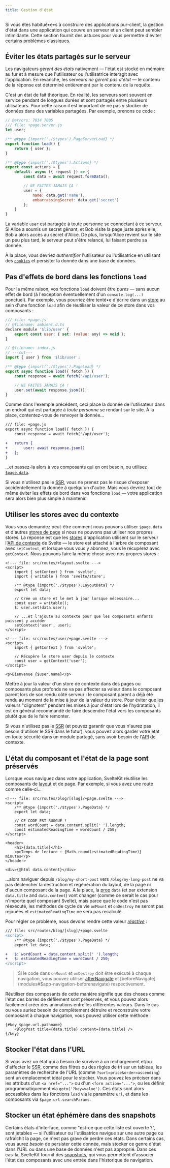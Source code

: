 ```yaml
---
title: Gestion d'état
---
```


Si vous êtes habitué•e•s à construire des applications pur-client, la gestion d'état dans une application qui couvre un serveur et un client peut sembler intimidante. Cette section fournit des astuces pour vous permettre d'éviter certains problèmes classiques.

## Éviter les états partagés sur le serveur

Les navigateurs _gèrent des états_ nativement — l'état est stocké en mémoire au fur et à mesure que l'utilisateur ou l'utilisatrice interagit avec l'application. En revanche, les serveurs _ne gèrent pas d'état_ — le contenu de la réponse est déterminé entièrement par le contenu de la requête.

C'est un état de fait théorique. En réalité, les serveurs sont souvent en service pendant de longues durées et sont partagés entre plusieurs utilisateurs. Pour cette raison il est important de ne pas y stocker de données dans des variables partagées. Par exemple, prenons ce code :

```js
// @errors: 7034 7005
/// file: +page.server.js
let user;

/** @type {import('./$types').PageServerLoad} */
export function load() {
	return { user };
}

/** @type {import('./$types').Actions} */
export const actions = {
	default: async ({ request }) => {
		const data = await request.formData();

		// NE FAITES JAMAIS ÇA !
		user = {
			name: data.get('name'),
			embarrassingSecret: data.get('secret')
		};
	}
}
```

La variable `user` est partagée à toute personne se connectant à ce serveur. Si Alice a soumis un secret gênant, et Bob visite la page juste après elle, Bob a alors accès au secret d'Alice. De plus, lorsqu'Alice revient sur le site un peu plus tard, le serveur peut s'être relancé, lui faisant perdre sa donnée.

À la place, vous devriez _authentifier_ l'utilisateur ou l'utilisatrice en utilisant des [`cookies`](load#cookies) et persister la donnée dans une base de données.

## Pas d'effets de bord dans les fonctions `load`

Pour la même raison, vos fonctions `load` doivent être _pures_ — sans aucun effet de bord (à l'exception éventuellement d'un `console.log(...)` ponctuel). Par exemple, vous pourriez être tenté•e d'écrire dans un <span class="vo">[store](PUBLIC_SVELTE_SITE_URL/docs/sveltejs#store)</span> au sein d'une fonction `load` afin de réutiliser la valeur de ce store dans vos composants :

```js
/// file: +page.js
// @filename: ambient.d.ts
declare module '$lib/user' {
	export const user: { set: (value: any) => void };
}

// @filename: index.js
// ---cut---
import { user } from '$lib/user';

/** @type {import('./$types').PageLoad} */
export async function load({ fetch }) {
	const response = await fetch('/api/user');

	// NE FAITES JAMAIS ÇA !
	user.set(await response.json());
}
```

Comme dans l'exemple précédent, ceci place la donnée de l'utilisateur dans un endroit qui est partagée à _toute personne_ se rendant sur le site. À la place, contentez-vous de renvoyer la donnée...

```diff
/// file: +page.js
export async function load({ fetch }) {
	const response = await fetch('/api/user');

+	return {
+		user: await response.json()
+	};
}
```

...et passez-la alors à vos composants qui en ont besoin, ou utilisez [`$page.data`](load#$page-data).

Si vous n'utilisez pas le <span class="vo">[SSR](PUBLIC_SVELTE_SITE_URL/docs/web#server-side-rendering)</span>, vous ne prenez pas le risque d'exposer accidentellement la donnée à quelqu'un d'autre. Mais vous devriez tout de même éviter les effets de bord dans vos fonctions `load` — votre application sera alors bien plus simple à maintenir.

## Utiliser les stores avec du contexte

Vous vous demandez peut-être comment nous pouvons utiliser `$page.data` et d'autres [stores de page](modules#$app-stores) si nous ne pouvons pas utiliser nos propres stores. La réponse est que les <span class="vo">[stores](PUBLIC_SVELTE_SITE_URL/docs/sveltejs#store)</span> d'application utilisent sur le serveur l'[API de contexte](PUBLIC_LEARN_SITE_URL/tutorial/context-api) de Svelte — le store est attaché à l'arbre de composant avec `setContext`, et lorsque vous vous y abonnez, vous le récupérez avec `getContext`. Nous pouvons faire la même chose avec nos propres stores :

```svelte
<!--- file: src/routes/+layout.svelte --->
<script>
	import { setContext } from 'svelte';
	import { writable } from 'svelte/store';

	/** @type {import('./$types').LayoutData} */
	export let data;

	// Crée un store et le met à jour lorsque nécessaire...
	const user = writable();
	$: user.set(data.user);

	// ...et l'ajoute au contexte pour que les composants enfants puissent y accéder
	setContext('user', user);
</script>
```

```svelte
<!--- file: src/routes/user/+page.svelte --->
<script>
	import { getContext } from 'svelte';

	// Récupère le store user depuis le contexte
	const user = getContext('user');
</script>

<p>Bienvenue {$user.name}</p>
```

Mettre à jour la valeur d'un store de contexte dans des pages ou composants plus profonds ne va pas affecter sa valeur dans le composant parent lors de son rendu côté serveur : le composant parent a déjà été rendu au moment de la mise à jour de la valeur du store. Pour éviter que les valeurs "clignotent" pendant les mises à jour d'état lors de l'hydratation, il est en général recommandé de faire descendre l'état vers les composants plutôt que de le faire remonter.

Si vous n'utilisez pas le <span class="vo">[SSR](PUBLIC_SVELTE_SITE_URL/docs/web#server-side-rendering)</span> (et pouvez garantir que vous n'aurez pas besoin d'utiliser le SSR dans le futur), vous pouvez alors garder votre état en toute sécurité dans un module partagé, sans avoir besoin de l'<span class="vo">[API](PUBLIC_SVELTE_SITE_URL/docs/development#api)</span> de contexte.

## L'état du composant et l'état de la page sont préservés

Lorsque vous naviguez dans votre application, SvelteKit réutilise les composants de <span class="vo">[layout](PUBLIC_SVELTE_SITE_URL/docs/web#layout)</span> et de page. Par exemple, si vous avez une route comme celle-ci...

```svelte
<!--- file: src/routes/blog/[slug]/+page.svelte --->
<script>
	/** @type {import('./$types').PageData} */
	export let data;

	// CE CODE EST BUGGUÉ !
	const wordCount = data.content.split(' ').length;
	const estimatedReadingTime = wordCount / 250;
</script>

<header>
	<h1>{data.title}</h1>
	<p>Temps de lecture : {Math.round(estimatedReadingTime)} minutes</p>
</header>

<div>{@html data.content}</div>
```

...alors naviguer depuis `/blog/my-short-post` vers `/blog/my-long-post` ne va pas déclencher la destruction et regénération du layout, de la page ni d'aucun composant de la page. A la place, la <span class="vo">[prop](PUBLIC_SVELTE_SITE_URL/docs/sveltejs#prop)</span> `data` (et par extension `data.title` and `data.content`) vont changer (comme ce serait le cas pour n'importe quel composant Svelte), mais parce que le code n'est pas réexécuté, les méthodes de cycle de vie `onMount` et `onDestroy` ne seront pas rejouées et `estimatedReadingTime` ne sera pas recalculé.

Pour régler ce problème, nous devons rendre cette valeur [_réactive_](PUBLIC_LEARN_SITE_URL/tutorial/reactive-assignments) :

```diff
/// file: src/routes/blog/[slug]/+page.svelte
<script>
	/** @type {import('./$types').PageData} */
	export let data;

+	$: wordCount = data.content.split(' ').length;
+	$: estimatedReadingTime = wordCount / 250;
</script>
```

> Si le code dans `onMount` et `onDestroy` doit être exécuté à chaque navigation, vous pouvez utiliser [afterNavigate](modules#$app-navigation-afternavigate) et [beforeNavigate](modules#$app-navigation-beforenavigate) respectivement.

Réutiliser des composants de cette manière signifie que des choses comme l'état des barres de défilement sont préservés, et vous pouvez alors facilement créer des animations entre les différentes valeurs. Dans le cas ou vous auriez besoin de complètement détruire et reconstruire votre composant à chaque navigation, vous pouvez utiliser cette méthode :

```svelte
{#key $page.url.pathname}
	<BlogPost title={data.title} content={data.title} />
{/key}
```

## Stocker l'état dans l'URL

Si vous avez un état qui a besoin de survivre à un rechargement et/ou d'affecter le <span class="vo">[SSR](PUBLIC_SVELTE_SITE_URL/docs/web#server-side-rendering)</span>, comme des filtres ou des règles de tri sur un tableau, les paramètres de recherche de l'URL (comme `?sort=price&order=ascending`) sont un emplacement idéal pour le stocker. Vous pouvez les préciser dans les attributs d'un `<a href="...">` ou d'un `<form action="...">`, ou les définir programmatiquement via `goto('?key=value')`. Ces états sont alors accessibles dans les fonctions `load` via le paramètre `url`, et dans les composants via `$page.url.searchParams`.

## Stocker un état éphémère dans des snapshots

Certains états d'interface, comme "est-ce que cette liste est ouverte ?", sont jetables — si l'utilisateur ou l'utilisatrice navigue sur une autre page ou rafraîchit la page, ce n'est pas grave de perdre ces états. Dans certains cas, vous aurez _besoin_ de persister cette donnée, mais stocker ce genre d'état dans l'URL ou dans une base de données n'est pas approprié. Dans ces cas-là, SvelteKit fournit des [snapshots](snapshots), qui vous permettent d'associer l'état des composants avec une entrée dans l'historique de navigation.

